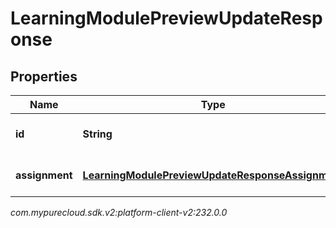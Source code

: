 # LearningModulePreviewUpdateResponse


## Properties

| Name | Type | Description | Notes |
| ------------ | ------------- | ------------- | ------------- |
| **id** | **String** | The Learning Module id |  [optional] |
| **assignment** | [**LearningModulePreviewUpdateResponseAssignment**](LearningModulePreviewUpdateResponseAssignment) | The Assignment Preview |  [optional] |




_com.mypurecloud.sdk.v2:platform-client-v2:232.0.0_
